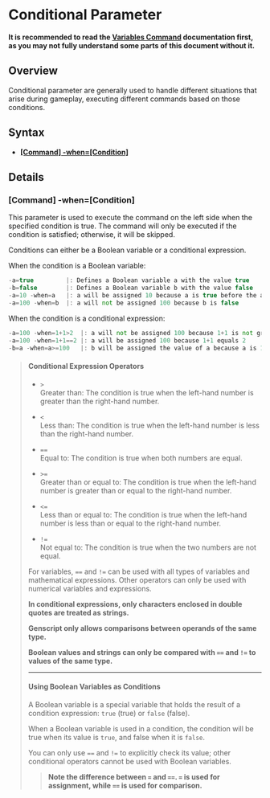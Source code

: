 # Conditional Parameter

**It is recommended to read the [Variables Command](Variable.md) documentation first, as you may not fully understand some parts of this document without it.**

## Overview

Conditional parameter are generally used to handle different situations that arise during gameplay, executing different commands based on those conditions.

## Syntax

- **[[Command] -when=[Condition]](#command--whencondition)**

## Details

### **[Command] -when=[Condition]**

This parameter is used to execute the command on the left side when the specified condition is true. The command will only be executed if the condition is satisfied; otherwise, it will be skipped.

Conditions can either be a Boolean variable or a conditional expression.

When the condition is a Boolean variable:

```gs
-a=true         |: Defines a Boolean variable a with the value true
-b=false        |: Defines a Boolean variable b with the value false
-a=10 -when=a   |: a will be assigned 10 because a is true before the assignment
-a=100 -when=b  |: a will not be assigned 100 because b is false
```

When the condition is a conditional expression:

```gs
-a=100 -when=1+1>2  |: a will not be assigned 100 because 1+1 is not greater than 2
-a=100 -when=1+1==2 |: a will be assigned 100 because 1+1 equals 2
-b=a -when=a>=100   |: b will be assigned the value of a because a is 100
```

> #### **Conditional Expression Operators**
>
> - `>`  
> Greater than: The condition is true when the left-hand number is greater than the right-hand number.
>  
> - `<`  
> Less than: The condition is true when the left-hand number is less than the right-hand number.
>  
> - `==`  
> Equal to: The condition is true when both numbers are equal.
>  
> - `>=`  
> Greater than or equal to: The condition is true when the left-hand number is greater than or equal to the right-hand number.
>  
> - `<=`  
> Less than or equal to: The condition is true when the left-hand number is less than or equal to the right-hand number.
>  
> - `!=`  
> Not equal to: The condition is true when the two numbers are not equal.
>  
> For variables, `==` and `!=` can be used with all types of variables and mathematical expressions. Other operators can only be used with numerical variables and expressions.
>
> **In conditional expressions, only characters enclosed in double quotes are treated as strings.**
>
> **Genscript only allows comparisons between operands of the same type.**
>
> **Boolean values and strings can only be compared with `==` and `!=` to values of the same type.**
>
> ---
>
> #### **Using Boolean Variables as Conditions**
>
> A Boolean variable is a special variable that holds the result of a condition expression: `true` (true) or `false` (false).
> 
> When a Boolean variable is used in a condition, the condition will be true when its value is `true`, and false when it is `false`.
> 
> You can only use `==` and `!=` to explicitly check its value; other conditional operators cannot be used with Boolean variables.
>
>> **Note the difference between `=` and `==`. `=` is used for assignment, while `==` is used for comparison.**